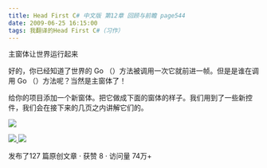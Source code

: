 ```yaml
---
title: Head First C# 中文版 第12章 回顾与前瞻 page544
date: 2009-06-25 16:15:00
tags: 我翻译的Head First C#（习作）
---
```

主窗体让世界运行起来

  

好的，你已经知道了世界的  Go  （）方法被调用一次它就前进一帧。但是是谁在调用  Go  （）方法呢？当然是主窗体了！

  

给你的项目添加一个新窗体。把它做成下面的窗体的样子。我们用到了一些新控件，我们会在接下来的几页之内讲解它们的。

  

![](https://p-blog.csdn.net/images/p_blog_csdn_net/cuipengfei1/EntryImages/20090625/2009-06-25_15-59-33.jpg)



[ ![](https://profile.csdnimg.cn/5/2/5/3_cuipengfei1)
![](https://g.csdnimg.cn/static/user-reg-year/1x/11.png)
](https://blog.csdn.net/cuipengfei1)



发布了127 篇原创文章  ·  获赞 8  ·  访问量 74万+


